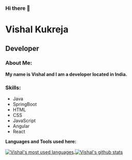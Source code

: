 ### Hi there 👋

# Vishal Kukreja
## Developer
### About Me:
**My name is Vishal and I am a developer located in India.**

### Skills:

* Java
* SpringBoot
* HTML
* CSS
* JavaScript
* Angular
* React

**Languages and Tools used here:**  

<a href="https://github.com/vishalkukreja">
  <img align="center" src="https://github-readme-stats.vercel.app/api/top-langs/?username=vishalkukreja&theme=dark&count_private=true&layout=compact" alt="Vishal's most used languages" />
</a>
<a href="https://github.com/vishalkukreja">
 <img align="center" src="https://github-readme-stats.vercel.app/api?username=vishalkukreja&show_icons=true&theme=dark&line_height=27&include_all_commits=true&count_private=true" alt="Vishal's github stats"/>
</a>

